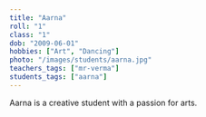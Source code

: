 ```yaml
---
title: "Aarna"
roll: "1"
class: "1"
dob: "2009-06-01"
hobbies: ["Art", "Dancing"]
photo: "/images/students/aarna.jpg"
teachers_tags: ["mr-verma"]
students_tags: ["aarna"]
---
```


Aarna is a creative student with a passion for arts.